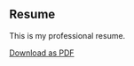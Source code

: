 Resume
---
This is my professional resume. 

[Download as PDF](https://github.com/Past9/resume/raw/master/resume.pdf)
